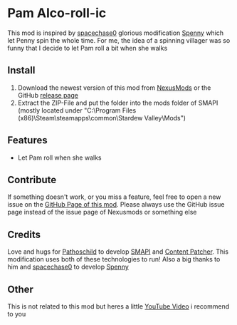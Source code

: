 # Pam Alco-roll-ic

This mod is inspired by [spacechase0](https://www.nexusmods.com/stardewvalley/users/34250790) glorious modification [Spenny](https://www.nexusmods.com/stardewvalley/mods/2755) which let Penny spin the whole time. For me, the idea of a spinning villager was so funny that I decide to let Pam roll a bit when she walks

## Install

1. Download the newest version of this mod from [NexusMods](https://www.nexusmods.com/users/96969738?tab=user+files) or the GitHub [release page](https://github.com/Nordmole/PamAlcorollic/releases)
2. Extract the ZIP-File and put the folder into the mods folder of SMAPI (mostly located under "C:\Program Files (x86)\Steam\steamapps\common\Stardew Valley\Mods")

## Features

- Let Pam roll when she walks

## Contribute

If something doesn't work, or you miss a feature, feel free to open a new issue on the [GitHub Page of this mod](https://github.com/Nordmole/PamAlcorollic/issues). Please always use the GitHub issue page instead of the issue page of Nexusmods or something else

## Credits

Love and hugs for [Pathoschild](https://www.nexusmods.com/stardewvalley/users/1552317) to develop [SMAPI](https://www.nexusmods.com/stardewvalley/mods/2400) and [Content Patcher](https://www.nexusmods.com/stardewvalley/mods/1915). This modification uses both of these technologies to run! Also a big thanks to him and [spacechase0](https://www.nexusmods.com/stardewvalley/users/34250790) to develop [Spenny](https://www.nexusmods.com/stardewvalley/mods/2755)

## Other

This is not related to this mod but heres a little [YouTube Video](https://youtu.be/CcCw1ggftuQ) i recommend to you